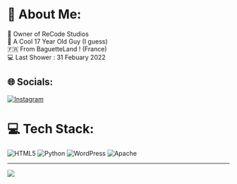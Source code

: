 # 💫 About Me:
💸 Owner of ReCode Studios<br>🕺 A Cool 17 Year Old Guy (I guess)<br>🇫🇷 From BaguetteLand ! (France)<br>💻 Last Shower : 31 Febuary 2022<br>


## 🌐 Socials:
[![Instagram](https://img.shields.io/badge/Instagram-%23E4405F.svg?logo=Instagram&logoColor=white)](https://instagram.com/kevin.rsl24) 

# 💻 Tech Stack:
![HTML5](https://img.shields.io/badge/html5-%23E34F26.svg?style=for-the-badge&logo=html5&logoColor=white) ![Python](https://img.shields.io/badge/python-3670A0?style=for-the-badge&logo=python&logoColor=ffdd54) ![WordPress](https://img.shields.io/badge/WordPress-%23117AC9.svg?style=for-the-badge&logo=WordPress&logoColor=white) ![Apache](https://img.shields.io/badge/apache-%23D42029.svg?style=for-the-badge&logo=apache&logoColor=white)

---
[![](https://visitcount.itsvg.in/api?id=foxytouxxx&label=Profil%20View%20Counter&color=6&icon=3&pretty=false)](https://visitcount.itsvg.in)
